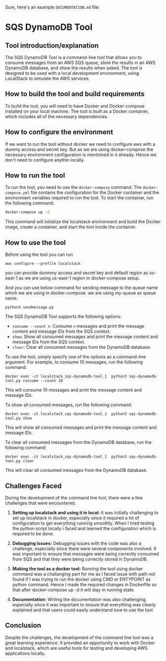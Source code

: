 Sure, here's an example `DOCUMENTATION.md` file:

# SQS DynamoDB Tool

## Tool introduction/explanation

The SQS DynamoDB Tool is a command-line tool that allows you to consume messages from an AWS SQS queue, store the results in an AWS DynamoDB database, and show the results when asked. The tool is designed to be used with a local development environment, using LocalStack to simulate the AWS services.

## How to build the tool and build requirements

To build the tool, you will need to have Docker and Docker-compose installed on your local machine. The tool is built as a Docker container, which includes all of the necessary dependencies.

## How to configure the environment
If we want to run the tool without docker we need to configure aws with a dummy access and secret key.
But as we are using docker-compose the necessary environment configuration is mentioned in it already. Hence we don't need to configure anythin locally.

## How to run the tool

To run the tool, you need to use the `docker-compose` command. The `docker-compose.yml` file contains the configuration for the Docker container and the environment variables required to run the tool. To start the container, run the following command:

```bash
docker-compose up -d
```

This command will initialize the localstack environment and build the Docker image, create a container, and start the tool inside the container.

## How to use the tool
Before using the tool you can run 
```
aws configure --profile localstack
```
you can provide dunmmy access and secret key and default region as us-east-1 as we are using us-east-1 region in docker-compose setup.

And you can use below command for sending message to the queue name which we are using in docker-compose. we are using my-queue as queue name.

```
python3 sendmessage.py
```

The SQS DynamoDB Tool supports the following options:

- `consume --count n`: Consume `n` messages and print the message content and message IDs from the SQS context.
- `show`: Show all consumed messages and print the message content and message IDs from the SQS context.
- `clear`: Clear all consumed messages from the DynamoDB database.

To use the tool, simply specify one of the options as a command-line argument. For example, to consume 10 messages, run the following command:

```
docker exec -it localstack_sqs-dynamodb-tool_1  python3 sqs-dynamodb-tool.py consume --count 10
```

This will consume 10 messages and print the message content and message IDs.

To show all consumed messages, run the following command:

```
docker exec -it localstack_sqs-dynamodb-tool_1  python3 sqs-dynamodb-tool.py show
```

This will show all consumed messages and print the message content and message IDs.

To clear all consumed messages from the DynamoDB database, run the following command:

```
docker exec -it localstack_sqs-dynamodb-tool_1  python3 sqs-dynamodb-tool.py clear
```

This will clear all consumed messages from the DynamoDB database.

## Challenges Faced

During the development of the command line tool, there were a few challenges that were encountered. 

1. **Setting up localstack and using it in local:** It was initially challenging to set up localstack in docker, especially since it required a lot of configuration to get everything running smoothly. When I tried testing the python script locally i faced and learned the configuration which is required to be done.

2. **Debugging issues:** Debugging issues with the code was also a challenge, especially since there were several components involved. It was important to ensure that messages were being correctly consumed from SQS and that they were being correctly stored in DynamoDB.

2. **Making the tool as a docker tool:** Running the tool using docker command was a challanging part for me as I faced issue with path not found if I was trying to run the docker using CMD or ENTYPOINT as python command. Hence I made the required changes in Dockerfile so that after docker-compose up -d it will stay in running state.

4. **Documentation:** Writing the documentation was also challenging, especially since it was important to ensure that everything was clearly explained and that users could easily understand how to use the tool.

## Conclusion

Despite the challenges, the development of the command line tool was a great learning experience. It provided an opportunity to work with Docker and localstack, which are useful tools for testing and developing AWS applications locally.